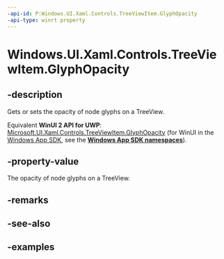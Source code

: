 ```yaml
---
-api-id: P:Windows.UI.Xaml.Controls.TreeViewItem.GlyphOpacity
-api-type: winrt property
---
```


<!-- Property syntax.
public double GlyphOpacity { get;  set; }
-->

# Windows.UI.Xaml.Controls.TreeViewItem.GlyphOpacity

## -description

Gets or sets the opacity of node glyphs on a TreeView.

Equivalent **WinUI 2 API for UWP**: [Microsoft.UI.Xaml.Controls.TreeViewItem.GlyphOpacity](/windows/winui/api/microsoft.ui.xaml.controls.treeviewitem.glyphopacity) (for WinUI in the [Windows App SDK](/windows/apps/windows-app-sdk/), see the **[Windows App SDK namespaces](/windows/windows-app-sdk/api/winrt/)**).

## -property-value

The opacity of node glyphs on a TreeView.

## -remarks

## -see-also

## -examples

